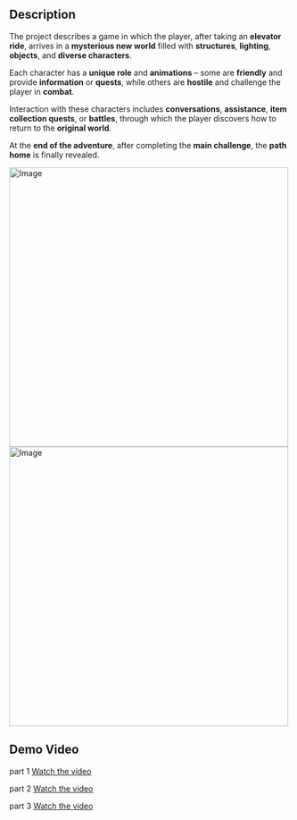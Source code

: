 ## Description
The project describes a game in which the player, after taking an **elevator ride**, arrives in a **mysterious new world** filled with **structures**, **lighting**, **objects**, and **diverse characters**.  

Each character has a **unique role** and **animations** – some are **friendly** and provide **information** or **quests**, while others are **hostile** and challenge the player in **combat**.  

Interaction with these characters includes **conversations**, **assistance**, **item collection quests**, or **battles**, through which the player discovers how to return to the **original world**.  

At the **end of the adventure**, after completing the **main challenge**, the **path home** is finally revealed.  

<img width="500" height="500" alt="Image" src="https://github.com/user-attachments/assets/3861e3b1-49f1-4e8a-8e8b-fac5caa94449" />

<img width="500" height="500" alt="Image" src="https://github.com/user-attachments/assets/fc141f3f-9893-4825-a193-cf77fbe44947" />



## Demo Video

part 1
[Watch the video](https://github.com/yaron16ll/Elevator-to-the-Unknown-World-Game/releases/download/part1/Part1.mp4)

part 2
[Watch the video](https://github.com/yaron16ll/Elevator-to-the-Unknown-World-Game/releases/download/part1/Part2.mp4)

part 3
[Watch the video](https://github.com/yaron16ll/Elevator-to-the-Unknown-World-Game/releases/download/part1/Part3.mp4)

